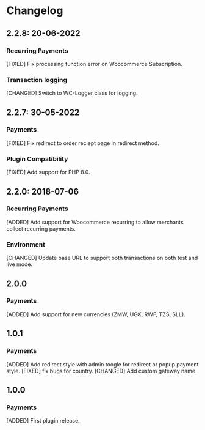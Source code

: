 # Changelog

## 2.2.8: 20-06-2022

### Recurring Payments

[FIXED] Fix processing function error on Woocommerce Subscription.


### Transaction logging

[CHANGED] Switch to WC-Logger class for logging.



## 2.2.7: 30-05-2022

### Payments

[FIXED] Fix redirect to order reciept page in redirect method.


### Plugin Compatibility

[FIXED] Add support for PHP 8.0.



## 2.2.0: 2018-07-06

### Recurring Payments

[ADDED] Add support for Woocommerce recurring to allow merchants collect recurring payments.


### Environment

[CHANGED] Update base URL to support both transactions on both test and live mode.



## 2.0.0

### Payments

[ADDED] Add support for new currencies (ZMW, UGX, RWF, TZS, SLL).



## 1.0.1

### Payments 

[ADDED] Add redirect style with admin toogle for redirect or popup payment style.
[FIXED] fix bugs for country.
[CHANGED] Add custom gateway name.



## 1.0.0

### Payments

[ADDED] First plugin release.
